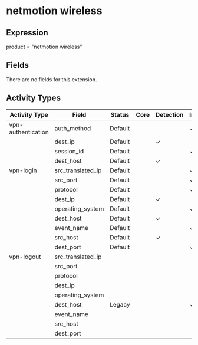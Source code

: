 netmotion wireless
==================

Expression
----------

product = "netmotion wireless"

Fields
------

There are no fields for this extension.

Activity Types
--------------

| Activity Type      | Field             | Status  | Core | Detection | Informational |
| ------------------ | ----------------- | ------- | ---- | --------- | ------------- |
| vpn-authentication | auth_method       | Default |      |           | &#10003;      |
|                    | dest_ip           | Default |      | &#10003;  |               |
|                    | session_id        | Default |      |           | &#10003;      |
|                    | dest_host         | Default |      | &#10003;  |               |
| vpn-login          | src_translated_ip | Default |      |           | &#10003;      |
|                    | src_port          | Default |      |           | &#10003;      |
|                    | protocol          | Default |      |           | &#10003;      |
|                    | dest_ip           | Default |      | &#10003;  |               |
|                    | operating_system  | Default |      |           | &#10003;      |
|                    | dest_host         | Default |      | &#10003;  |               |
|                    | event_name        | Default |      |           | &#10003;      |
|                    | src_host          | Default |      | &#10003;  |               |
|                    | dest_port         | Default |      |           | &#10003;      |
| vpn-logout         | src_translated_ip |         |      |           |               |
|                    | src_port          |         |      |           |               |
|                    | protocol          |         |      |           |               |
|                    | dest_ip           |         |      |           |               |
|                    | operating_system  |         |      |           |               |
|                    | dest_host         | Legacy  |      |           | &#10003;      |
|                    | event_name        |         |      |           |               |
|                    | src_host          |         |      |           |               |
|                    | dest_port         |         |      |           |               |

